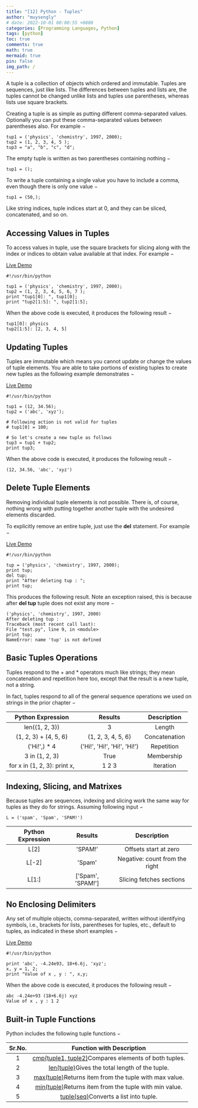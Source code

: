 ```yaml
---
title: "[12] Python - Tuples"
author: "muysengly"
# date: 2022-10-01 00:00:55 +0800
categories: [Programming Languages, Python]
tags: [python]
toc: true
comments: true
math: true
mermaid: true
pin: false
img_path: /
---
```


A tuple is a collection of objects which ordered and immutable. Tuples are sequences, just like lists. The differences between tuples and lists are, the tuples cannot be changed unlike lists and tuples use parentheses, whereas lists use square brackets.

Creating a tuple is as simple as putting different comma-separated values. Optionally you can put these comma-separated values between parentheses also. For example −

```
tup1 = ('physics', 'chemistry', 1997, 2000);
tup2 = (1, 2, 3, 4, 5 );
tup3 = "a", "b", "c", "d";
```

The empty tuple is written as two parentheses containing nothing −

```
tup1 = ();
```

To write a tuple containing a single value you have to include a comma, even though there is only one value −

```
tup1 = (50,);
```

Like string indices, tuple indices start at 0, and they can be sliced, concatenated, and so on.

## Accessing Values in Tuples

To access values in tuple, use the square brackets for slicing along with the index or indices to obtain value available at that index. For example −

[ Live Demo](http://tpcg.io/ZnuXed)

```
#!/usr/bin/python

tup1 = ('physics', 'chemistry', 1997, 2000);
tup2 = (1, 2, 3, 4, 5, 6, 7 );
print "tup1[0]: ", tup1[0];
print "tup2[1:5]: ", tup2[1:5];
```

When the above code is executed, it produces the following result −

```
tup1[0]: physics
tup2[1:5]: [2, 3, 4, 5]
```

## Updating Tuples

Tuples are immutable which means you cannot update or change the values of tuple elements. You are able to take portions of existing tuples to create new tuples as the following example demonstrates −

[ Live Demo](http://tpcg.io/QjdQHf)

```
#!/usr/bin/python

tup1 = (12, 34.56);
tup2 = ('abc', 'xyz');

# Following action is not valid for tuples
# tup1[0] = 100;

# So let's create a new tuple as follows
tup3 = tup1 + tup2;
print tup3;
```

When the above code is executed, it produces the following result −

```
(12, 34.56, 'abc', 'xyz')
```

## Delete Tuple Elements

Removing individual tuple elements is not possible. There is, of course, nothing wrong with putting together another tuple with the undesired elements discarded.

To explicitly remove an entire tuple, just use the **del** statement. For example −

[ Live Demo](http://tpcg.io/ANv9OB)

```
#!/usr/bin/python

tup = ('physics', 'chemistry', 1997, 2000);
print tup;
del tup;
print "After deleting tup : ";
print tup;
```

This produces the following result. Note an exception raised, this is because after **del tup** tuple does not exist any more −

```
('physics', 'chemistry', 1997, 2000)
After deleting tup :
Traceback (most recent call last):
File "test.py", line 9, in <module>
print tup;
NameError: name 'tup' is not defined
```

## Basic Tuples Operations

Tuples respond to the + and \* operators much like strings; they mean concatenation and repetition here too, except that the result is a new tuple, not a string.

In fact, tuples respond to all of the general sequence operations we used on strings in the prior chapter −

|      Python Expression       |           Results            |  Description  |
| :--------------------------: | :--------------------------: | :-----------: |
|        len((1, 2, 3))        |              3               |    Length     |
|    (1, 2, 3) + (4, 5, 6)     |      (1, 2, 3, 4, 5, 6)      | Concatenation |
|        ('Hi!',) \* 4         | ('Hi!', 'Hi!', 'Hi!', 'Hi!') |  Repetition   |
|        3 in (1, 2, 3)        |             True             |  Membership   |
| for x in (1, 2, 3): print x, |            1 2 3             |   Iteration   |

## Indexing, Slicing, and Matrixes

Because tuples are sequences, indexing and slicing work the same way for tuples as they do for strings. Assuming following input −

```
L = ('spam', 'Spam', 'SPAM!')
```

| Python Expression |      Results      |          Description           |
| :---------------: | :---------------: | :----------------------------: |
|       L[2]        |      'SPAM!'      |     Offsets start at zero      |
|       L[-2]       |      'Spam'       | Negative: count from the right |
|       L[1:]       | ['Spam', 'SPAM!'] |    Slicing fetches sections    |

## No Enclosing Delimiters

Any set of multiple objects, comma-separated, written without identifying symbols, i.e., brackets for lists, parentheses for tuples, etc., default to tuples, as indicated in these short examples −

[ Live Demo](http://tpcg.io/TO4E3c)

```
#!/usr/bin/python

print 'abc', -4.24e93, 18+6.6j, 'xyz';
x, y = 1, 2;
print "Value of x , y : ", x,y;
```

When the above code is executed, it produces the following result −

```
abc -4.24e+93 (18+6.6j) xyz
Value of x , y : 1 2
```

## Built-in Tuple Functions

Python includes the following tuple functions −

| Sr.No. |                                          Function with Description                                           |
| :----: | :----------------------------------------------------------------------------------------------------------: |
|   1    | [cmp(tuple1, tuple2)](https://www.tutorialspoint.com/python/tuple_cmp.htm)Compares elements of both tuples.  |
|   2    |    [len(tuple)](https://www.tutorialspoint.com/python/tuple_len.htm)Gives the total length of the tuple.     |
|   3    | [max(tuple)](https://www.tutorialspoint.com/python/tuple_max.htm)Returns item from the tuple with max value. |
|   4    | [min(tuple)](https://www.tutorialspoint.com/python/tuple_min.htm)Returns item from the tuple with min value. |
|   5    |        [tuple(seq)](https://www.tutorialspoint.com/python/tuple_tuple.htm)Converts a list into tuple.        |
